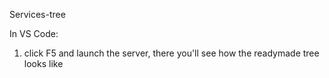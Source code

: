 Services-tree

In VS Code: 

1) click F5 and launch the server, there you'll see how the readymade tree looks like

